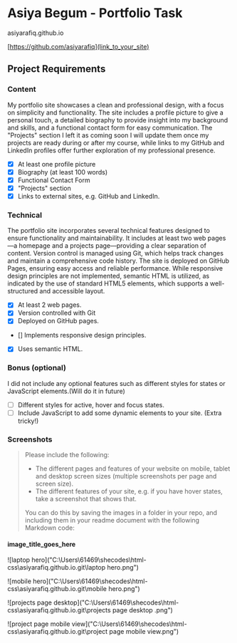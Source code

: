 # Asiya Begum - Portfolio Task

​asiyarafiq.github.io

[https://github.com/asiyarafiq](link_to_your_site)
​

## Project Requirements

### Content

My portfolio site showcases a clean and professional design, with a focus on simplicity and functionality. The site includes a profile picture to give a personal touch, a detailed biography to provide insight into my background and skills, and a functional contact form for easy communication. The "Projects" section I left it as coming soon I will update them once my projects are ready during or after my course, while links to my GitHub and LinkedIn profiles offer further exploration of my professional presence.

- [x] At least one profile picture
- [x] Biography (at least 100 words)
- [x] Functional Contact Form
- [x] "Projects" section
- [x] Links to external sites, e.g. GitHub and LinkedIn.
      ​

### Technical

The portfolio site incorporates several technical features designed to ensure functionality and maintainability. It includes at least two web pages—a homepage and a projects page—providing a clear separation of content. Version control is managed using Git, which helps track changes and maintain a comprehensive code history. The site is deployed on GitHub Pages, ensuring easy access and reliable performance. While responsive design principles are not implemented, semantic HTML is utilized, as indicated by the use of standard HTML5 elements, which supports a well-structured and accessible layout.

- [x] At least 2 web pages.
- [x] Version controlled with Git
- [x] Deployed on GitHub pages.
- [] Implements responsive design principles.
- [x] Uses semantic HTML.

### Bonus (optional)

I did not include any optional features such as different styles for states or JavaScript elements.(Will do it in future)

- [ ] Different styles for active, hover and focus states.
- [ ] Include JavaScript to add some dynamic elements to your site. (Extra tricky!)
      ​

### Screenshots

> Please include the following:
>
> - The different pages and features of your website on mobile, tablet and desktop screen sizes (multiple screenshots per page and screen size).
> - The different features of your site, e.g. if you have hover states, take a screenshot that shows that.
>
> You can do this by saving the images in a folder in your repo, and including them in your readme document with the following Markdown code:

#### image_title_goes_here

![laptop hero]("C:\Users\61469\shecodes\html-css\asiyarafiq.github.io\.git\laptop hero.png")

![mobile hero]("C:\Users\61469\shecodes\html-css\asiyarafiq.github.io\.git\mobile hero.png")

![projects page desktop]("C:\Users\61469\shecodes\html-css\asiyarafiq.github.io\.git\projects page desktop .png")

![project page mobile view]("C:\Users\61469\shecodes\html-css\asiyarafiq.github.io\.git\project page mobile view.png")
